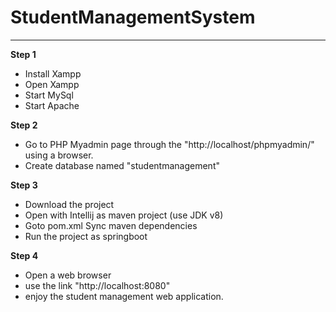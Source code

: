 # StudentManagementSystem
------------------

**Step 1**
- Install Xampp
- Open Xampp
- Start MySql
- Start Apache

**Step 2**
- Go to PHP Myadmin page through the "http://localhost/phpmyadmin/" using a browser.
- Create database named "studentmanagement"

**Step 3**
- Download the project 
- Open with Intellij as maven project (use JDK v8)
- Goto pom.xml Sync maven dependencies
- Run the project as springboot

**Step 4**
- Open a web browser
- use the link "http://localhost:8080"
- enjoy the student management web application.
